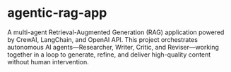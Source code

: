 # agentic-rag-app
A multi-agent Retrieval-Augmented Generation (RAG) application powered by CrewAI, LangChain, and OpenAI API.   This project orchestrates autonomous AI agents—Researcher, Writer, Critic, and Reviser—working together in a loop to generate, refine, and deliver high-quality content without human intervention.
